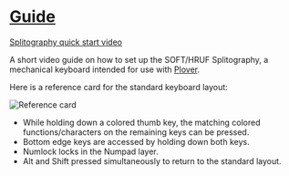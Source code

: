 # [Guide](https://softhruf.love/pages/guides)

[Splitography quick start video](https://www.youtube.com/watch?v=ru4cRQ2s_v0)

A short video guide on how to set up the SOFT/HRUF Splitography, a mechanical keyboard intended for use with [Plover](https://www.openstenoproject.org/plover/).

Here is a reference card for the standard keyboard layout:

![Reference card](https://i.imgur.com/ywe8jXR.png)

* While holding down a colored thumb key, the matching colored functions/characters on the remaining keys can be pressed.
* Bottom edge keys are accessed by holding down both keys.
* Numlock locks in the Numpad layer.
* Alt and Shift pressed simultaneously to return to the standard layout.
